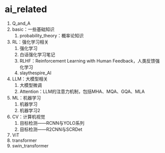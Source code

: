 # ai_related
1. Q_and_A
2. basic：一些基础知识
   1. probability_theory：概率论知识
3. RL：强化学习相关
   1. 强化学习
   2. 白话强化学习笔记
   3. RLHF：Reinforcement Learning with Human Feedback，人类反馈强化学习
   4. slaythespire_AI
4. LLM：大模型相关
   1. 大模型微调
   2. Attention：LLM的注意力机制，包括MHA、MQA、GQA、MLA
5. ML：机器学习
   1. 机器学习
   2. 机器学习2
6. CV：计算机视觉
   1. 目标检测——RCNN与YOLO系列
   2. 目标检测——R2CNN与SCRDet
7. ViT
8. transformer
9.  swin_transformer